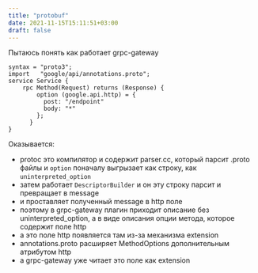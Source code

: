 ```yaml
---
title: "protobuf"
date: 2021-11-15T15:11:51+03:00
draft: false
---
```


Пытаюсь понять как работает grpc-gateway

```
syntax = "proto3";
import   "google/api/annotations.proto";
service Service {
    rpc Method(Request) returns (Response) {
        option (google.api.http) = {
          post: "/endpoint"
          body: "*"
        };
      }
}
```

Оказывается:

- protoc это компилятор и содержит <span>parser.cc</span>, который парсит .proto файлы и `option` поначалу выгрызает как строку, как `uninterpreted_option`
- затем работает `DescriptorBuilder` и он эту строку парсит и превращает в message
- и проставляет полученный message в http поле
- поэтому в grpc-gateway плагин приходит описание без uninterpreted_option, а в виде описания опции метода, которое содержит поле http
- а это поле http появляется там из-за механизма extension
- annotations.proto расширяет MethodOptions дополнительным атрибутом http
- а grpc-gateway уже читает это поле как extension

